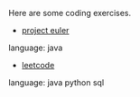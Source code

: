 Here are some coding exercises.

- [project euler](https://projecteuler.net/)

language: java


- [leetcode](https://leetcode.com/) 

language: java python sql 

